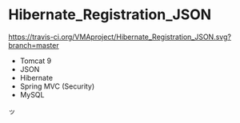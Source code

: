# Hibernate_Registration_JSON
https://travis-ci.org/VMAproject/Hibernate_Registration_JSON.svg?branch=master


- Tomcat 9
- JSON
- Hibernate
- Spring MVC (Security)
- MySQL

ッ




